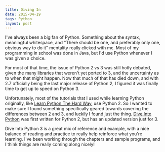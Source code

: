 ```yaml
---
title: Diving In
date: 2015-04-19
tags: Python
layout: post
---
```


I've always been a big fan of Python. Something about the syntax, meaningful whitespace, and "There should be one, and preferably only one, obvious way to do it" mentality really clicked with me. Most of my programming in school was done in Java, but I'd use Python whenever I was given a choice. 

For most of that time, the issue of Python 2 vs 3 was still hotly debated, given the many libraries that weren't yet ported to 3, and the uncertainty as to when that might happen. Now that much of that has died down, and with 2.7 officially being the last major release of Python 2, I figured it was finally time to get up to speed on Python 3. 

Unfortunately, most of the tutorials that I used while learning Python originally, like [Learn Python The Hard Way](http://learnpythonthehardway.org/), use Python 2. So I wanted to make sure I found something specifically geared towards covering the differences between 2 and 3, and luckily I found just the thing. [Dive Into Python](http://www.diveintopython3.net/) was first written for Python 2, but has an updated version just for 3.

Dive Into Python 3 is a great mix of reference and example, with a nice balance of reading and practice to really help reinforce what you're learning. I've been working through the chapters and sample programs, and I think things are really coming along nicely!